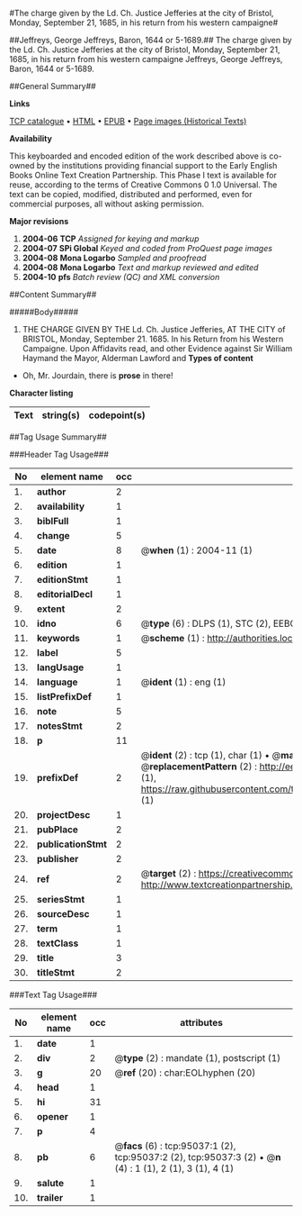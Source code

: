 #The charge given by the Ld. Ch. Justice Jefferies at the city of Bristol, Monday, September 21, 1685, in his return from his western campaigne#

##Jeffreys, George Jeffreys, Baron, 1644 or 5-1689.##
The charge given by the Ld. Ch. Justice Jefferies at the city of Bristol, Monday, September 21, 1685, in his return from his western campaigne
Jeffreys, George Jeffreys, Baron, 1644 or 5-1689.

##General Summary##

**Links**

[TCP catalogue](http://www.ota.ox.ac.uk/tcp/)  • 
[HTML](http://tei.it.ox.ac.uk/tcp/Texts-HTML/free/A46/A46718.html)  • 
[EPUB](http://tei.it.ox.ac.uk/tcp/Texts-EPUB/free/A46/A46718.epub) • 
[Page images (Historical Texts)](https://data.historicaltexts.jisc.ac.uk/view?pubId=eebo-12887036e&pageId=eebo-12887036e-95037-1)

**Availability**

This keyboarded and encoded edition of the
	       work described above is co-owned by the institutions
	       providing financial support to the Early English Books
	       Online Text Creation Partnership. This Phase I text is
	       available for reuse, according to the terms of Creative
	       Commons 0 1.0 Universal. The text can be copied,
	       modified, distributed and performed, even for
	       commercial purposes, all without asking permission.

**Major revisions**

1. __2004-06__ __TCP__ *Assigned for keying and markup*
1. __2004-07__ __SPi Global__ *Keyed and coded from ProQuest page images*
1. __2004-08__ __Mona Logarbo__ *Sampled and proofread*
1. __2004-08__ __Mona Logarbo__ *Text and markup reviewed and edited*
1. __2004-10__ __pfs__ *Batch review (QC) and XML conversion*

##Content Summary##

#####Body#####

1. THE CHARGE GIVEN BY THE Ld. Ch. Justice Jefferies, AT THE CITY of BRISTOL, Monday, September 21. 1685. In his Return from his Western Campaigne.
Upon Affidavits read, and other Evidence against Sir William Haymand the Mayor, Alderman Lawford and
**Types of content**

  * Oh, Mr. Jourdain, there is **prose** in there!

**Character listing**


|Text|string(s)|codepoint(s)|
|---|---|---|

##Tag Usage Summary##

###Header Tag Usage###

|No|element name|occ|attributes|
|---|---|---|---|
|1.|__author__|2||
|2.|__availability__|1||
|3.|__biblFull__|1||
|4.|__change__|5||
|5.|__date__|8| @__when__ (1) : 2004-11 (1)|
|6.|__edition__|1||
|7.|__editionStmt__|1||
|8.|__editorialDecl__|1||
|9.|__extent__|2||
|10.|__idno__|6| @__type__ (6) : DLPS (1), STC (2), EEBO-CITATION (1), OCLC (1), VID (1)|
|11.|__keywords__|1| @__scheme__ (1) : http://authorities.loc.gov/ (1)|
|12.|__label__|5||
|13.|__langUsage__|1||
|14.|__language__|1| @__ident__ (1) : eng (1)|
|15.|__listPrefixDef__|1||
|16.|__note__|5||
|17.|__notesStmt__|2||
|18.|__p__|11||
|19.|__prefixDef__|2| @__ident__ (2) : tcp (1), char (1)  •  @__matchPattern__ (2) : ([0-9\-]+):([0-9IVX]+) (1), (.+) (1)  •  @__replacementPattern__ (2) : http://eebo.chadwyck.com/downloadtiff?vid=$1&page=$2 (1), https://raw.githubusercontent.com/textcreationpartnership/Texts/master/tcpchars.xml#$1 (1)|
|20.|__projectDesc__|1||
|21.|__pubPlace__|2||
|22.|__publicationStmt__|2||
|23.|__publisher__|2||
|24.|__ref__|2| @__target__ (2) : https://creativecommons.org/publicdomain/zero/1.0/ (1), http://www.textcreationpartnership.org/docs/. (1)|
|25.|__seriesStmt__|1||
|26.|__sourceDesc__|1||
|27.|__term__|1||
|28.|__textClass__|1||
|29.|__title__|3||
|30.|__titleStmt__|2||


###Text Tag Usage###

|No|element name|occ|attributes|
|---|---|---|---|
|1.|__date__|1||
|2.|__div__|2| @__type__ (2) : mandate (1), postscript (1)|
|3.|__g__|20| @__ref__ (20) : char:EOLhyphen (20)|
|4.|__head__|1||
|5.|__hi__|31||
|6.|__opener__|1||
|7.|__p__|4||
|8.|__pb__|6| @__facs__ (6) : tcp:95037:1 (2), tcp:95037:2 (2), tcp:95037:3 (2)  •  @__n__ (4) : 1 (1), 2 (1), 3 (1), 4 (1)|
|9.|__salute__|1||
|10.|__trailer__|1||
